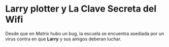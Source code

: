 # Larry plotter y La Clave Secreta del Wifi

Desde que en *Matrix* hubo un bug, la escuela se encuentra asediada por un virus
contra en que **Larry** y sus amigos deberan luchar.
